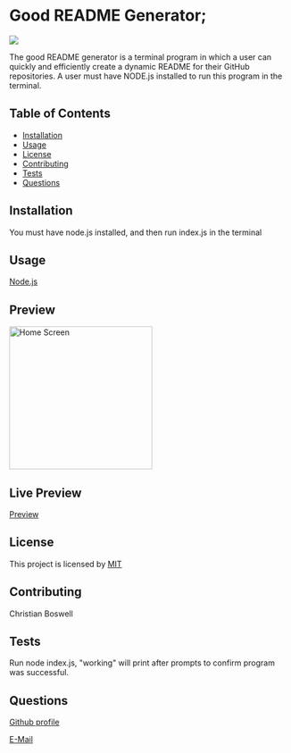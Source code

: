 
  # Good README Generator;


![](https://img.shields.io/badge/license-MIT-yellow)


The good README generator is a terminal program in which a user can quickly and efficiently create a dynamic README for their GitHub repositories. A user must have NODE.js installed to run this program in the terminal. 


## Table of Contents 
  - [Installation](#installation)
  - [Usage](#usage)
  - [License](#license)
  - [Contributing](#contributing)
  - [Tests](#tests)
  - [Questions](#questions)


## Installation 
You must have node.js installed, and then run index.js in the terminal


## Usage
[Node.js](https://nodejs.org/en/)

## Preview 
<img src="https://github.com/cboswel1/Recreation-Weather-Planner/blob/master/Assets/HomescreenDemo.png?raw=true" height="256" title="Home Screen">


## Live Preview 
[Preview](https://www.youtube.com/watch?v=cPI60jLUF9s)


## License
This project is licensed by [MIT](mitlicense.txt)


## Contributing
Christian Boswell


## Tests
Run node index.js, "working" will print after prompts to confirm program was successful. 
 

## Questions

[Github profile](https://github.com/cboswel1)

[E-Mail](mailto:christianboswell86@gmail.com)
    
